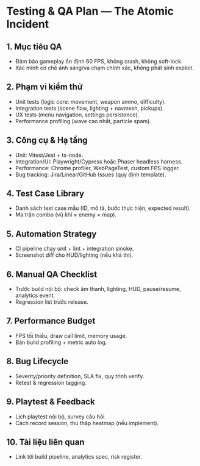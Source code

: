 # Testing & QA Plan — The Atomic Incident

## 1. Mục tiêu QA
- Đảm bảo gameplay ổn định 60 FPS, không crash, không soft-lock.
- Xác minh cơ chế ánh sáng/va chạm chính xác, không phát sinh exploit.

## 2. Phạm vi kiểm thử
- Unit tests (logic core: movement, weapon ammo, difficulty).
- Integration tests (scene flow, lighting + navmesh, pickups).
- UX tests (menu navigation, settings persistence).
- Performance profiling (wave cao nhất, particle spam).

## 3. Công cụ & Hạ tầng
- Unit: Vitest/Jest + ts-node.
- Integration/UI: Playwright/Cypress hoặc Phaser headless harness.
- Performance: Chrome profiler, WebPageTest, custom FPS logger.
- Bug tracking: Jira/Linear/GitHub Issues (quy định template).

## 4. Test Case Library
- Danh sách test case mẫu (ID, mô tả, bước thực hiện, expected result).
- Ma trận combo (vũ khí × enemy × map).

## 5. Automation Strategy
- CI pipeline chạy unit + lint + integration smoke.
- Screenshot diff cho HUD/lighting (nếu khả thi).

## 6. Manual QA Checklist
- Trước build nội bộ: check âm thanh, lighting, HUD, pause/resume, analytics event.
- Regression list trước release.

## 7. Performance Budget
- FPS tối thiểu, draw call limit, memory usage.
- Bản build profiling + metric auto log.

## 8. Bug Lifecycle
- Severity/priority definition, SLA fix, quy trình verify.
- Retest & regression tagging.

## 9. Playtest & Feedback
- Lịch playtest nội bộ, survey câu hỏi.
- Cách record session, thu thập heatmap (nếu implement).

## 10. Tài liệu liên quan
- Link tới build pipeline, analytics spec, risk register.
